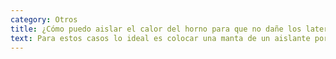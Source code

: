 ```yaml
---
category: Otros
title: ¿Cómo puedo aislar el calor del horno para que no dañe los laterales de los muebles de mi cocina?
text: Para estos casos lo ideal es colocar una manta de un aislante por masa, como ser lana de vidrio o lana mineral entre la cocina y el mueble.
---
```

